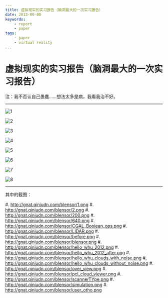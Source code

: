 ```yaml
---
title: 虚拟现实的实习报告（脑洞最大的一次实习报告）
date: 2013-00-00
keywords:
    - report
    - paper
tags:
    - paper
    - virtual reality
...
```


虚拟现实的实习报告（脑洞最大的一次实习报告）
===========================================

注：我不否认自己愚蠢……想法太多是病，我看我治不好。

---

![1](http://gnat.qiniudn.com/blensor/blensor-0.jpg)

![2](http://gnat.qiniudn.com/blensor/blensor-1.jpg)

![3](http://gnat.qiniudn.com/blensor/blensor-2.jpg)

![4](http://gnat.qiniudn.com/blensor/blensor-3.jpg)

![5](http://gnat.qiniudn.com/blensor/blensor-4.jpg)

![6](http://gnat.qiniudn.com/blensor/blensor-5.jpg)

![7](http://gnat.qiniudn.com/blensor/blensor-6.jpg)

![8](http://gnat.qiniudn.com/blensor/blensor-7.jpg)

---

其中的截图：

#. <http://gnat.qiniudn.com/blensor/1.png>
#. <http://gnat.qiniudn.com/blensor/2.png>
#. <http://gnat.qiniudn.com/blensor/200.png>
#. <http://gnat.qiniudn.com/blensor/640.png>
#. <http://gnat.qiniudn.com/blensor/CGAL_Boolean_ops.png>
#. <http://gnat.qiniudn.com/blensor/LIDAR.png>
#. <http://gnat.qiniudn.com/blensor/before.png>
#. <http://gnat.qiniudn.com/blensor/blensor.png>
#. <http://gnat.qiniudn.com/blensor/hello_whu_2012.png>
#. <http://gnat.qiniudn.com/blensor/hello_whu_2012_after.png>
#. <http://gnat.qiniudn.com/blensor/hello_whu_clouds_with_noise.png>
#. <http://gnat.qiniudn.com/blensor/hello_whu_clouds_without_noise.png>
#. <http://gnat.qiniudn.com/blensor/over_view.png>
#. <http://gnat.qiniudn.com/blensor/pcl_cloud_viewer.png>
#. <http://gnat.qiniudn.com/blensor/scannerTYpe.png>
#. <http://gnat.qiniudn.com/blensor/simulation.png>
#. <http://gnat.qiniudn.com/blensor/user_otho.png>
